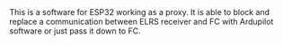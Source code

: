 ##
This is a software for ESP32 working as a proxy.
It is able to block and replace a communication between ELRS receiver and FC with Ardupilot software or just pass it down to FC.
